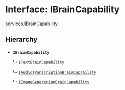 # Interface: IBrainCapability

[services](../modules/services.md).IBrainCapability

## Hierarchy

- **`IBrainCapability`**

  ↳ [`ITextBrainCapability`](services.ITextBrainCapability.md)

  ↳ [`IAudioTranscriptionBrainCapability`](services.IAudioTranscriptionBrainCapability.md)

  ↳ [`IImageGenerationBrainCapability`](services.IImageGenerationBrainCapability.md)
